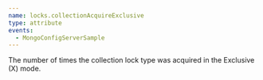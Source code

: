 ```yaml
---
name: locks.collectionAcquireExclusive
type: attribute
events:
  - MongoConfigServerSample
---
```


The number of times the collection lock type was acquired in the Exclusive (X) mode.